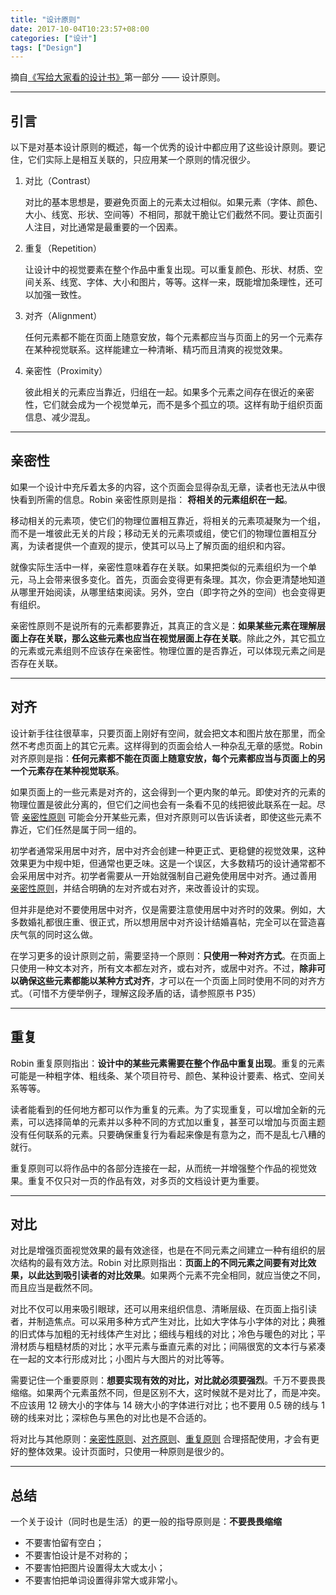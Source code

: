 ```yaml
---
title: "设计原则"
date: 2017-10-04T10:23:57+08:00
categories: ["设计"]
tags: ["Design"]
---
```


摘自[《写给大家看的设计书》](https://book.douban.com/subject/26664522/)第一部分 —— 设计原则。<!--more-->

---

## 引言

以下是对基本设计原则的概述，每一个优秀的设计中都应用了这些设计原则。要记住，它们实际上是相互关联的，只应用某一个原则的情况很少。

1. 对比（Contrast）

   对比的基本思想是，要避免页面上的元素太过相似。如果元素（字体、颜色、大小、线宽、形状、空间等）不相同，那就干脆让它们截然不同。要让页面引人注目，对比通常是最重要的一个因素。

2. 重复（Repetition）

   让设计中的视觉要素在整个作品中重复出现。可以重复颜色、形状、材质、空间关系、线宽、字体、大小和图片，等等。这样一来，既能增加条理性，还可以加强一致性。

3. 对齐（Alignment）

   任何元素都不能在页面上随意安放，每个元素都应当与页面上的另一个元素存在某种视觉联系。这样能建立一种清晰、精巧而且清爽的视觉效果。

4. 亲密性（Proximity）

   彼此相关的元素应当靠近，归组在一起。如果多个元素之间存在很近的亲密性，它们就会成为一个视觉单元，而不是多个孤立的项。这样有助于组织页面信息、减少混乱。

---

## 亲密性

如果一个设计中充斥着太多的内容，这个页面会显得杂乱无章，读者也无法从中很快看到所需的信息。Robin 亲密性原则是指： **将相关的元素组织在一起**。

移动相关的元素项，使它们的物理位置相互靠近，将相关的元素项凝聚为一个组，而不是一堆彼此无关的片段；移动无关的元素项或组，使它们的物理位置相互分离，为读者提供一个直观的提示，使其可以马上了解页面的组织和内容。

就像实际生活中一样，亲密性意味着存在关联。如果把类似的元素组织为一个单元，马上会带来很多变化。首先，页面会变得更有条理。其次，你会更清楚地知道从哪里开始阅读，从哪里结束阅读。另外，空白（即字符之外的空间）也会变得更有组织。

亲密性原则不是说所有的元素都要靠近，其真正的含义是：**如果某些元素在理解层面上存在关联，那么这些元素也应当在视觉层面上存在关联**。除此之外，其它孤立的元素或元素组则不应该存在亲密性。物理位置的是否靠近，可以体现元素之间是否存在关联。

---

## 对齐

设计新手往往很草率，只要页面上刚好有空间，就会把文本和图片放在那里，而全然不考虑页面上的其它元素。这样得到的页面会给人一种杂乱无章的感觉。Robin 对齐原则是指：**任何元素都不能在页面上随意安放，每个元素都应当与页面上的另一个元素存在某种视觉联系**。

如果页面上的一些元素是对齐的，这会得到一个更内聚的单元。即使对齐的元素的物理位置是彼此分离的，但它们之间也会有一条看不见的线把彼此联系在一起。尽管 [亲密性原则](#亲密性) 可能会分开某些元素，但对齐原则可以告诉读者，即使这些元素不靠近，它们任然是属于同一组的。

初学者通常采用居中对齐，居中对齐会创建一种更正式、更稳健的视觉效果，这种效果更为中规中矩，但通常也更乏味。这是一个误区，大多数精巧的设计通常都不会采用居中对齐。初学者需要从一开始就强制自己避免使用居中对齐。通过善用 [亲密性原则](#亲密性)，并结合明确的左对齐或右对齐，来改善设计的实现。

但并非是绝对不要使用居中对齐，仅是需要注意使用居中对齐时的效果。例如，大多数婚礼都很庄重、很正式，所以想用居中对齐设计结婚喜帖，完全可以在营造喜庆气氛的同时这么做。

在学习更多的设计原则之前，需要坚持一个原则：**只使用一种对齐方式**。在页面上只使用一种文本对齐，所有文本都左对齐，或右对齐，或居中对齐。不过，**除非可以确保这些元素都能以某种方式对齐**，才可以在一个页面上同时使用不同的对齐方式。（可惜不方便举例子，理解这段矛盾的话，请参照原书 P35）

---

## 重复

Robin 重复原则指出：**设计中的某些元素需要在整个作品中重复出现**。重复的元素可能是一种粗字体、粗线条、某个项目符号、颜色、某种设计要素、格式、空间关系等等。

读者能看到的任何地方都可以作为重复的元素。为了实现重复，可以增加全新的元素，可以选择简单的元素并以多种不同的方式加以重复，甚至可以增加与页面主题没有任何联系的元素。只要确保重复行为看起来像是有意为之，而不是乱七八糟的就行。

重复原则可以将作品中的各部分连接在一起，从而统一并增强整个作品的视觉效果。重复不仅只对一页的作品有效，对多页的文档设计更为重要。

---

## 对比

对比是增强页面视觉效果的最有效途径，也是在不同元素之间建立一种有组织的层次结构的最有效方法。Robin 对比原则指出：**页面上的不同元素之间要有对比效果，以此达到吸引读者的对比效果**。如果两个元素不完全相同，就应当使之不同，而且应当是截然不同。

对比不仅可以用来吸引眼球，还可以用来组织信息、清晰层级、在页面上指引读者，并制造焦点。可以采用多种方式产生对比，比如大字体与小字体的对比；典雅的旧式体与加粗的无衬线体产生对比；细线与粗线的对比；冷色与暖色的对比；平滑材质与粗糙材质的对比；水平元素与垂直元素的对比；间隔很宽的文本行与紧凑在一起的文本行形成对比；小图片与大图片的对比等等。

需要记住一个重要原则：**想要实现有效的对比，对比就必须要强烈**。千万不要畏畏缩缩。如果两个元素虽然不同，但是区别不大，这时候就不是对比了，而是冲突。不应该用 12 磅大小的字体与 14 磅大小的字体进行对比；也不要用 0.5 磅的线与 1 磅的线来对比；深棕色与黑色的对比也是不合适的。

将对比与其他原则：[亲密性原则](#亲密性)、[对齐原则](#对齐)、[重复原则](#重复) 合理搭配使用，才会有更好的整体效果。设计页面时，只使用一种原则是很少的。

---

## 总结

一个关于设计（同时也是生活）的更一般的指导原则是：**不要畏畏缩缩**

- 不要害怕留有空白；
- 不要害怕设计是不对称的；
- 不要害怕把图片设置得太大或太小；
- 不要害怕把单词设置得非常大或非常小。
